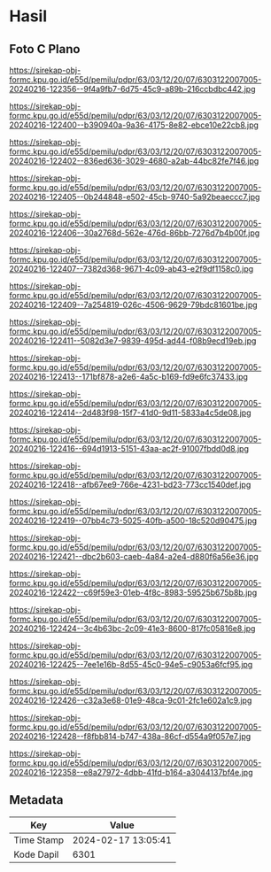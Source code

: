 # Hasil

## Foto C Plano

https://sirekap-obj-formc.kpu.go.id/e55d/pemilu/pdpr/63/03/12/20/07/6303122007005-20240216-122356--9f4a9fb7-6d75-45c9-a89b-216ccbdbc442.jpg

https://sirekap-obj-formc.kpu.go.id/e55d/pemilu/pdpr/63/03/12/20/07/6303122007005-20240216-122400--b390940a-9a36-4175-8e82-ebce10e22cb8.jpg

https://sirekap-obj-formc.kpu.go.id/e55d/pemilu/pdpr/63/03/12/20/07/6303122007005-20240216-122402--836ed636-3029-4680-a2ab-44bc82fe7f46.jpg

https://sirekap-obj-formc.kpu.go.id/e55d/pemilu/pdpr/63/03/12/20/07/6303122007005-20240216-122405--0b244848-e502-45cb-9740-5a92beaeccc7.jpg

https://sirekap-obj-formc.kpu.go.id/e55d/pemilu/pdpr/63/03/12/20/07/6303122007005-20240216-122406--30a2768d-562e-476d-86bb-7276d7b4b00f.jpg

https://sirekap-obj-formc.kpu.go.id/e55d/pemilu/pdpr/63/03/12/20/07/6303122007005-20240216-122407--7382d368-9671-4c09-ab43-e2f9df1158c0.jpg

https://sirekap-obj-formc.kpu.go.id/e55d/pemilu/pdpr/63/03/12/20/07/6303122007005-20240216-122409--7a254819-026c-4506-9629-79bdc81601be.jpg

https://sirekap-obj-formc.kpu.go.id/e55d/pemilu/pdpr/63/03/12/20/07/6303122007005-20240216-122411--5082d3e7-9839-495d-ad44-f08b9ecd19eb.jpg

https://sirekap-obj-formc.kpu.go.id/e55d/pemilu/pdpr/63/03/12/20/07/6303122007005-20240216-122413--171bf878-a2e6-4a5c-b169-fd9e6fc37433.jpg

https://sirekap-obj-formc.kpu.go.id/e55d/pemilu/pdpr/63/03/12/20/07/6303122007005-20240216-122414--2d483f98-15f7-41d0-9d11-5833a4c5de08.jpg

https://sirekap-obj-formc.kpu.go.id/e55d/pemilu/pdpr/63/03/12/20/07/6303122007005-20240216-122416--694d1913-5151-43aa-ac2f-91007fbdd0d8.jpg

https://sirekap-obj-formc.kpu.go.id/e55d/pemilu/pdpr/63/03/12/20/07/6303122007005-20240216-122418--afb67ee9-766e-4231-bd23-773cc1540def.jpg

https://sirekap-obj-formc.kpu.go.id/e55d/pemilu/pdpr/63/03/12/20/07/6303122007005-20240216-122419--07bb4c73-5025-40fb-a500-18c520d90475.jpg

https://sirekap-obj-formc.kpu.go.id/e55d/pemilu/pdpr/63/03/12/20/07/6303122007005-20240216-122421--dbc2b603-caeb-4a84-a2e4-d880f6a56e36.jpg

https://sirekap-obj-formc.kpu.go.id/e55d/pemilu/pdpr/63/03/12/20/07/6303122007005-20240216-122422--c69f59e3-01eb-4f8c-8983-59525b675b8b.jpg

https://sirekap-obj-formc.kpu.go.id/e55d/pemilu/pdpr/63/03/12/20/07/6303122007005-20240216-122424--3c4b63bc-2c09-41e3-8600-817fc05816e8.jpg

https://sirekap-obj-formc.kpu.go.id/e55d/pemilu/pdpr/63/03/12/20/07/6303122007005-20240216-122425--7ee1e16b-8d55-45c0-94e5-c9053a6fcf95.jpg

https://sirekap-obj-formc.kpu.go.id/e55d/pemilu/pdpr/63/03/12/20/07/6303122007005-20240216-122426--c32a3e68-01e9-48ca-9c01-2fc1e602a1c9.jpg

https://sirekap-obj-formc.kpu.go.id/e55d/pemilu/pdpr/63/03/12/20/07/6303122007005-20240216-122428--f8fbb814-b747-438a-86cf-d554a9f057e7.jpg

https://sirekap-obj-formc.kpu.go.id/e55d/pemilu/pdpr/63/03/12/20/07/6303122007005-20240216-122358--e8a27972-4dbb-41fd-b164-a3044137bf4e.jpg


## Metadata

| Key        | Value               |
| ---------- | ------------------- |
| Time Stamp | 2024-02-17 13:05:41 |
| Kode Dapil | 6301                |



